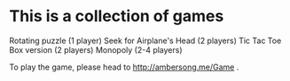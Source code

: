 # This is a collection of games

Rotating puzzle (1 player)
Seek for Airplane's Head (2 players)
Tic Tac Toe Box version (2 players)
Monopoly (2-4 players)

To play the game, please head to http://ambersong.me/Game .
